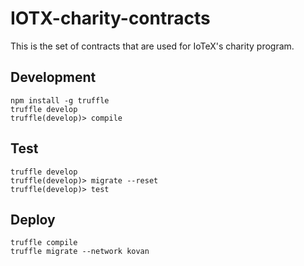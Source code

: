 # IOTX-charity-contracts

This is the set of contracts that are used for IoTeX's charity program.

## Development
```
npm install -g truffle
truffle develop
truffle(develop)> compile
```

## Test
```
truffle develop
truffle(develop)> migrate --reset
truffle(develop)> test
```

## Deploy
```
truffle compile
truffle migrate --network kovan
```
